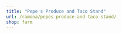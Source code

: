 ```yaml
---
title: "Pepe's Produce and Taco Stand"
url: /ramona/pepes-produce-and-taco-stand/
shop: farm
---
```

